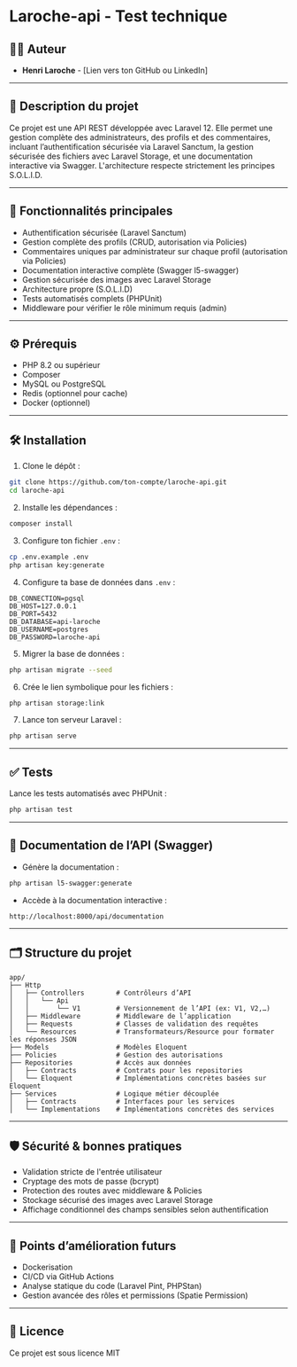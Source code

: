 # Laroche-api - Test technique

## 👨‍💻 Auteur

- **Henri Laroche** - [Lien vers ton GitHub ou LinkedIn]

---

## 📖 Description du projet

Ce projet est une API REST développée avec Laravel 12. 
Elle permet une gestion complète des administrateurs, 
des profils et des commentaires, 
incluant l’authentification sécurisée via Laravel Sanctum, 
la gestion sécurisée des fichiers avec Laravel Storage, 
et une documentation interactive via Swagger. 
L'architecture respecte strictement les principes S.O.L.I.D.

---

## 🚀 Fonctionnalités principales

- Authentification sécurisée (Laravel Sanctum)
- Gestion complète des profils (CRUD, autorisation via Policies)
- Commentaires uniques par administrateur sur chaque profil (autorisation via Policies)
- Documentation interactive complète (Swagger l5-swagger)
- Gestion sécurisée des images avec Laravel Storage
- Architecture propre (S.O.L.I.D)
- Tests automatisés complets (PHPUnit)
- Middleware pour vérifier le rôle minimum requis (admin)

---

## ⚙️ Prérequis

- PHP 8.2 ou supérieur
- Composer
- MySQL ou PostgreSQL
- Redis (optionnel pour cache)
- Docker (optionnel)

---

## 🛠 Installation

1. Clone le dépôt :
```bash
git clone https://github.com/ton-compte/laroche-api.git
cd laroche-api
```

2. Installe les dépendances :
```bash
composer install
```

3. Configure ton fichier `.env` :
```bash
cp .env.example .env
php artisan key:generate
```

4. Configure ta base de données dans `.env` :
```dotenv
DB_CONNECTION=pgsql
DB_HOST=127.0.0.1
DB_PORT=5432
DB_DATABASE=api-laroche
DB_USERNAME=postgres
DB_PASSWORD=laroche-api
```

5. Migrer la base de données :
```bash
php artisan migrate --seed
```

6. Crée le lien symbolique pour les fichiers :
```bash
php artisan storage:link
```

7. Lance ton serveur Laravel :
```bash
php artisan serve
```

---

## ✅ Tests

Lance les tests automatisés avec PHPUnit :
```bash
php artisan test
```

---

## 📗 Documentation de l’API (Swagger)

- Génère la documentation :
```bash
php artisan l5-swagger:generate
```

- Accède à la documentation interactive :
```
http://localhost:8000/api/documentation
```

---

## 🗂 Structure du projet

```text
app/
├── Http
│   ├── Controllers        # Contrôleurs d’API
│   │   └── Api
│   │       └── V1         # Versionnement de l’API (ex: V1, V2,…)
│   ├── Middleware         # Middleware de l’application
│   ├── Requests           # Classes de validation des requêtes
│   └── Resources          # Transformateurs/Resource pour formater les réponses JSON
├── Models                 # Modèles Eloquent
├── Policies               # Gestion des autorisations
├── Repositories           # Accès aux données
│   ├── Contracts          # Contrats pour les repositories
│   └── Eloquent           # Implémentations concrètes basées sur Eloquent
├── Services               # Logique métier découplée
│   ├── Contracts          # Interfaces pour les services
│   └── Implementations    # Implémentations concrètes des services
```

---

## 🛡 Sécurité & bonnes pratiques

- Validation stricte de l'entrée utilisateur
- Cryptage des mots de passe (bcrypt)
- Protection des routes avec middleware & Policies
- Stockage sécurisé des images avec Laravel Storage
- Affichage conditionnel des champs sensibles selon authentification

---

## 🚩 Points d’amélioration futurs

- Dockerisation
- CI/CD via GitHub Actions
- Analyse statique du code (Laravel Pint, PHPStan)
- Gestion avancée des rôles et permissions (Spatie Permission)

---

## 📜 Licence

Ce projet est sous licence MIT

